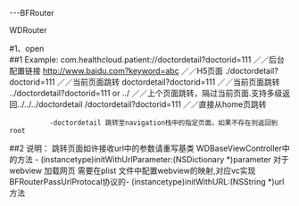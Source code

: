 ---BFRouter

WDRouter

#1、open   
##1 Example:
             com.healthcloud.patient://doctordetail?doctorid=111
             ／／后台配置链接
             http://www.baidu.com?keyword=abc
             ／／H5页面
             ./doctordetail?doctorid=111
               ／／当前页面跳转
			  doctordetail?doctorid=111
			  ／／当前页面跳转
			  ../doctordetail?doctorid=111  or ../
			  ／／上个页面跳转，隔过当前页面.支持多级返回../../../doctordetail
			  /doctordetail?doctorid=111
			  ／／直接从home页跳转
                
              -doctordetail 跳转至navigation栈中的指定页面，如果不存在则返回到root
              

##2 说明：
            跳转页面如许接收url中的参数请重写基类 WDBaseViewController中的方法 - (instancetype)initWithUrlParameter:(NSDictionary *)parameter
            对于webview 加载网页 需要在plist 文件中配置webview的映射,对应vc实现BFRouterPassUrlProtocal协议的- (instancetype)initWithURL:(NSString *)url方法